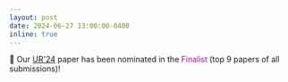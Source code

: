 ```yaml
---
layout: post
date: 2024-06-27 13:00:00-0400
inline: true
---
```


🏅 Our [UR'24](https://arxiv.org/abs/2402.06794) paper has been nominated in the <a style='color:#B509AC;'>Finalist</a> (top 9 papers of all submissions)! 